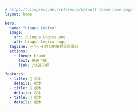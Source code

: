 ```yaml
---
# https://vitepress.dev/reference/default-theme-home-page
layout: home

hero:
  name: "Lingua Logica"
  image:
    src: /Lingua_Logica.png
    alt: Lingua Logica Logo
  tagline: 一个小小的自制编程语言组织
  actions:
    - theme: brand
      text: 快速了解
      link: /快速了解

features:
  - title: 🚀 棍木
    details: 棍木
  - title: 🔨 棍木
    details: 棍木
  - title: 🔐 棍木
    details: 棍木
---
```



<style>
:root {
  --vp-home-hero-name-color: transparent;
  --vp-home-hero-name-background: -webkit-linear-gradient(120deg, #bd34fe 30%, #41d1ff);

  --vp-home-hero-image-background-image: linear-gradient(-45deg, #bd34fe 50%, #47caff 50%);
  --vp-home-hero-image-filter: blur(44px);
}

@media (min-width: 640px) {
  :root {
    --vp-home-hero-image-filter: blur(56px);
  }
}

@media (min-width: 960px) {
  :root {
    --vp-home-hero-image-filter: blur(68px);
  }
}
</style> 